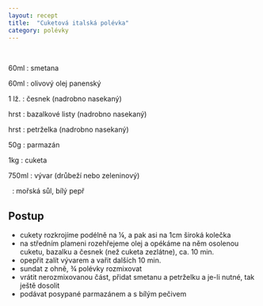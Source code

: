 ```yaml
---
layout: recept
title:  "Cuketová italská polévka"
category: polévky
---
```


<br>

<div class="ingredience" markdown="1">

60ml
: smetana

60ml
: olivový olej panenský

1 lž.
: česnek (nadrobno nasekaný)

hrst
: bazalkové listy (nadrobno nasekaný)

hrst
: petrželka (nadrobno nasekaný)

50g
: parmazán

1kg
: cuketa

750ml
: vývar (drůbeží nebo zeleninový)

&nbsp;
: mořská sůl, bílý pepř

</div>

## Postup

<div class="postup" markdown="1">  

- cukety rozkrojíme podélně na ¼, a pak asi na 1cm široká kolečka
- na středním plameni rozehřejeme olej a opékáme na něm osolenou cuketu, bazalku a česnek (než cuketa zezlátne), ca. 10 min.
- opepřit zalít vývarem a vařit dalších 10 min.
- sundat z ohně, ¾ polévky rozmixovat
- vrátit nerozmixovanou část, přidat smetanu a petrželku a je-li nutné, tak ještě dosolit
- podávat posypané parmazánem a s bílým pečivem
     
</div>
